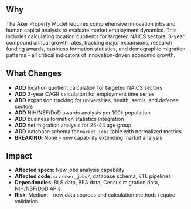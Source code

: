 ## Why

The Aker Property Model requires comprehensive innovation jobs and human capital analysis to evaluate market employment dynamics. This includes calculating location quotients for targeted NAICS sectors, 3-year compound annual growth rates, tracking major expansions, research funding awards, business formation statistics, and demographic migration patterns - all critical indicators of innovation-driven economic growth.

## What Changes

- **ADD** location quotient calculation for targeted NAICS sectors
- **ADD** 3-year CAGR calculation for employment time series
- **ADD** expansion tracking for universities, health, semis, and defense sectors
- **ADD** NIH/NSF/DoD awards analysis per 100k population
- **ADD** business formation statistics integration
- **ADD** net migration analysis for 25-44 age group
- **ADD** database schema for `market_jobs` table with normalized metrics
- **BREAKING**: None - new capability extending market analysis

## Impact

- **Affected specs**: New jobs analysis capability
- **Affected code**: `src/aker_jobs/`, database schema, ETL pipelines
- **Dependencies**: BLS data, BEA data, Census migration data, NIH/NSF/DoD APIs
- **Risk**: Medium - new data sources and calculation methods require validation
